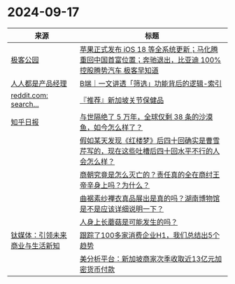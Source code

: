 ﻿# 2024-09-17

|来源|标题|
|---|---|
|[极客公园](https://plink.anyfeeder.com/geekpark)|[苹果正式发布 iOS 18 等全系统更新；马化腾重回中国首富位置；奔驰退出，比亚迪 100% 控股腾势汽车 极客早知道](http://www.geekpark.net/news/340728)|
|[人人都是产品经理](https://www.woshipm.com/feed)|[B端｜一文讲透「筛选」功能背后的逻辑-索引](https://www.woshipm.com/pd/6115162.html)|
|[reddit.com: search...](https://www.reddit.com/search.rss?q=%E6%8E%A8%E8%8D%90&type=link&limit=20&sort=new)|[『推荐』新加坡关节保健品](https://www.reddit.com/r/yumtrade_zh/comments/1filspi/推荐新加坡关节保健品/)|
|[知乎日报](https://feedx.net/rss/zhihudaily.xml)|[与世隔绝了 5 万年，全球仅剩 38 条的沙漠鱼，如今怎么样了？](https://daily.zhihu.com/story/9775506)|
||[假如某天发现《红楼梦》后四十回确实是曹雪芹写的，现在这些吐槽后四十回水平不行的人会怎么样？](https://daily.zhihu.com/story/9775512)|
||[商朝究竟是怎么灭亡的？责任真的全在商纣王帝辛身上吗？为什么？](https://daily.zhihu.com/story/9775513)|
||[曲裾素纱襌衣真品展出是真的吗？湖南博物馆是不是应该详细说明一下？](https://daily.zhihu.com/story/9775518)|
||[人身上长蘑菇是可能发生的吗？](https://daily.zhihu.com/story/9775499)|
|[钛媒体：引领未来商业与生活新知](https://www.tmtpost.com/feed)|[跟踪了100多家消费企业H1，我们总结出5个趋势](https://www.tmtpost.com/7252534.html)|
||[美分析平台：新加坡商家次季收取近13亿元加密货币付款](https://www.tmtpost.com/7252535.html)|
